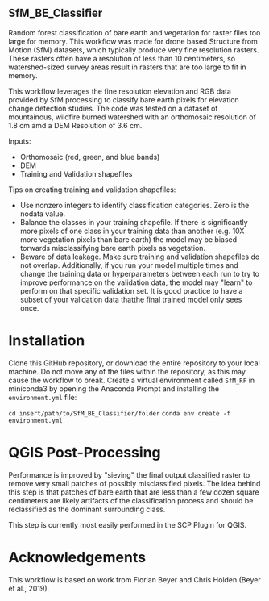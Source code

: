 ## SfM_BE_Classifier
Random forest classification of bare earth and vegetation for raster files too large for memory. This workflow was made for drone based Structure from Motion (SfM)  datasets, which typically produce very fine resolution rasters. These rasters often have a resolution of less than 10 centimeters, so watershed-sized survey areas result in rasters that are too large to fit in memory. 

This workflow leverages the fine resolution elevation and RGB data provided by SfM processing to classify bare earth pixels for elevation change detection studies. The code was tested on a dataset of mountainous, wildfire burned watershed with an orthomosaic resolution of 1.8 cm amd a DEM Resolution of 3.6 cm.  

Inputs:
 - Orthomosaic (red, green, and blue bands)
 - DEM
 - Training and Validation shapefiles  

Tips on creating training and validation shapefiles:
 - Use nonzero integers to identify classification categories. Zero is the nodata value.
 - Balance the classes in your training shapefile. If there is significantly more pixels of one class in your training data than another (e.g. 10X more vegetation pixels than bare earth) the model may be biased torwards misclassifying bare earth pixels as vegetation.
 - Beware of data leakage. Make sure training and validation shapefiles do not overlap. Additionally, if you run your model multiple times and change the training data or hyperparameters between each run to try to improve performance on the validation data, the model may "learn" to perform on that specific validation set. It is good practice to have a subset of your validation data thatthe final trained model only sees once.


# Installation
Clone this GitHub repository, or download the entire repository to your local machine. Do not move any of the files within the repository, as this may cause the workflow to break.
Create a virtual environment called `SfM_RF` in miniconda3 by opening the Anaconda Prompt and installing the `environment.yml` file:

`cd insert/path/to/SfM_BE_Classifier/folder`
`conda env create -f environment.yml`

# QGIS Post-Processing
Performance is improved by "sieving" the final output classified raster to remove very small patches of possibly misclassified pixels. The idea behind this step is that patches of bare earth that are less than a few dozen square centimeters are likely artifacts of the classification process and should be reclassified as the dominant surrounding class. 

This step is currently most easily performed in the SCP Plugin for QGIS. 

# Acknowledgements
This workflow is based on work from Florian Beyer and Chris Holden (Beyer et al., 2019). 

